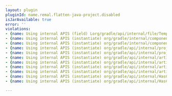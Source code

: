 ```yaml
---
layout: plugin
pluginId: name.remal.flatten-java-project.disabled
isJarAvailable: true
error: ''
violations:
- {name: Using internal APIS (field) Lorg/gradle/api/internal/file/TemporaryFileProvider;}
- {name: Using internal APIS (instantiate) org/gradle/internal/component/external/model/ModuleComponentArtifactIdentifier}
- {name: Using internal APIS (instantiate) org/gradle/internal/component/external/model/ModuleComponentArtifactIdentifier}
- {name: Using internal APIS (instantiate) org/gradle/api/internal/project/ProjectStateInternal}
- {name: Using internal APIS (instantiate) org/gradle/api/internal/project/ProjectInternal}
- {name: Using internal APIS (instantiate) org/gradle/api/internal/artifacts/configurations/ConfigurationInternal}
- {name: Using internal APIS (instantiate) org/gradle/api/internal/artifacts/configurations/ConfigurationInternal}
- {name: Using internal APIS (instantiate) org/gradle/api/internal/artifacts/configurations/ConfigurationInternal}
- {name: Using internal APIS (instantiate) org/gradle/api/internal/artifacts/configurations/ConfigurationInternal}
- {name: Using internal APIS (instantiate) org/gradle/api/internal/HasConvention}
- {name: Using internal APIS (instantiate) org/gradle/api/internal/HasConvention}

---
```

